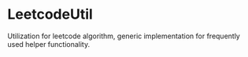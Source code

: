 # LeetcodeUtil
Utilization for leetcode algorithm, generic implementation for frequently used helper functionality.
